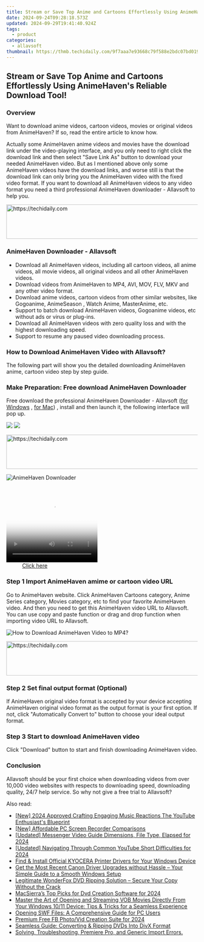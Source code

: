 ```yaml
---
title: Stream or Save Top Anime and Cartoons Effortlessly Using AnimeHaven's Reliable Download Tool!
date: 2024-09-24T09:28:18.573Z
updated: 2024-09-29T19:41:40.924Z
tags:
  - product
categories:
  - allavsoft
thumbnail: https://thmb.techidaily.com/9f7aaa7e93668c79f588e2bdc07bd0199fd9952e273ede775f53891cdecae42d.jpg
---
```


## Stream or Save Top Anime and Cartoons Effortlessly Using AnimeHaven's Reliable Download Tool!

### Overview

Want to download anime videos, cartoon videos, movies or original videos from AnimeHaven? If so, read the entire article to know how.

Actually some AnimeHaven anime videos and movies have the download link under the video-playing interface, and you only need to right click the download link and then select "Save Link As" button to download your needed AnimeHaven video. But as I mentioned above only some AnimeHaven videos have the download links, and worse still is that the download link can only bring you the AnimeHaven video with the fixed video format. If you want to download all AnimeHaven videos to any video format you need a third professional AnimeHaven downloader - Allavsoft to help you.

<!-- affiliate ads begin -->
<a href="https://appsumo.8odi.net/c/5597632/2151868/7443" target="_top" id="2151868">
  <img src="//a.impactradius-go.com/display-ad/7443-2151868" border="0" alt="https://techidaily.com" width="600" height="90"/>
</a>
<img height="0" width="0" src="https://appsumo.8odi.net/i/5597632/2151868/7443" style="position:absolute;visibility:hidden;" border="0" />
<!-- affiliate ads end -->

### AnimeHaven Downloader - Allavsoft

* Download all AnimeHaven videos, including all cartoon videos, all anime videos, all movie videos, all original videos and all other AnimeHaven videos.
* Download videos from AnimeHaven to MP4, AVI, MOV, FLV, MKV and any other video format.
* Download anime videos, cartoon videos from other similar websites, like Gogoanime, AnimeSeason , Watch Anime, MasterAnime, etc.
* Support to batch download AnimeHaven videos, Gogoanime videos, etc without ads or virus or plug-ins.
* Download all AnimeHaven videos with zero quality loss and with the highest downloading speed.
* Support to resume any paused video downloading process.

### How to Download AnimeHaven Video with Allavsoft?

The following part will show you the detailed downloading AnimeHaven anime, cartoon video step by step guide.

### Make Preparation: Free download AnimeHaven Downloader

Free download the professional AnimeHaven Downloader - Allavsoft ([for Windows](https://tools.techidaily.com/allavsoft/products/) , [for Mac](https://tools.techidaily.com/allavsoft/products/)) , install and then launch it, the following interface will pop up.

[![](https://www.allavsoft.com/how-to/../images/how-to/free-download-win.jpg)](https://tools.techidaily.com/allavsoft/products/) [![](https://www.allavsoft.com/how-to/../images/how-to/free-download-mac.jpg)](https://tools.techidaily.com/allavsoft/products/)

<!-- affiliate ads begin -->
<a href="https://ursime.pxf.io/c/5597632/2136536/16384" target="_top" id="2136536">
  <img src="//a.impactradius-go.com/display-ad/16384-2136536" border="0" alt="https://techidaily.com" width="728" height="90"/>
</a>
<img height="0" width="0" src="https://ursime.pxf.io/i/5597632/2136536/16384" style="position:absolute;visibility:hidden;" border="0" />
<!-- affiliate ads end -->

![AnimeHaven Downloader](https://www.allavsoft.com/how-to/../images/allavsoft/screen-shot-600.jpg)

<!-- affiliate ads begin -->
<span id="1304647">
					<video width="240" height="200" style="cursor:pointer"
           poster="//a.impactradius-go.com/display-clicktoplayimage/1304647.png"
           onclick="if(!this.playClicked){this.play();this.setAttribute('controls',true);this.playClicked=true;}">
	   <source src="//a.impactradius-go.com/display-ad/15852-1304647">
	   <img src="//a.impactradius-go.com/display-clicktoplayimage/1304647.png" style="border: none; height: 100%; width: 100%; object-fit: contain">
	</video>
	<div style="width:150px;text-align:center"><a href="javascript:window.open(decodeURIComponent('https%3A%2F%2Fthefitville.pxf.io%2Fc%2F5597632%2F1304647%2F15852'), '_blank');void(0);">Click here</a></div>
</span>
<img height="0" width="0" src="https://imp.pxf.io/i/5597632/1304647/15852" style="position:absolute;visibility:hidden;" border="0" />
<!-- affiliate ads end -->

### Step 1 Import AnimeHaven amime or cartoon video URL

Go to AnimeHaven website. Click AnimeHaven Cartoons category, Anime Series category, Movies category, etc to find your favorite AnimeHaven video. And then you need to get this AnimeHaven video URL to Allavsoft. You can use copy and paste function or drag and drop function when importing video URL to Allavsoft.

![How to Download AnimeHaven Video to MP4?](https://www.allavsoft.com/how-to/../images/how-to/download-rtmp-video/download-rtmp-video.jpg)

<!-- affiliate ads begin -->
<a href="https://appsumo.8odi.net/c/5597632/2123748/7443" target="_top" id="2123748">
  <img src="//a.impactradius-go.com/display-ad/7443-2123748" border="0" alt="https://techidaily.com" width="600" height="90"/>
</a>
<img height="0" width="0" src="https://appsumo.8odi.net/i/5597632/2123748/7443" style="position:absolute;visibility:hidden;" border="0" />
<!-- affiliate ads end -->

### Step 2 Set final output format (Optional)

If AnimeHaven original video format is accepted by your device accepting AnimeHaven original video format as the output format is your first option. If not, click "Automatically Convert to" button to choose your ideal output format.

### Step 3 Start to download AnimeHaven video

Click "Download" button to start and finish downloading AnimeHaven video.

### Conclusion

Allavsoft should be your first choice when downloading videos from over 10,000 video websites with respects to downloading speed, downloading quality, 24/7 help service. So why not give a free trial to Allavsoft?

<ins class="adsbygoogle"
     style="display:block"
     data-ad-format="autorelaxed"
     data-ad-client="ca-pub-7571918770474297"
     data-ad-slot="1223367746"></ins>

<ins class="adsbygoogle"
     style="display:block"
     data-ad-client="ca-pub-7571918770474297"
     data-ad-slot="8358498916"
     data-ad-format="auto"
     data-full-width-responsive="true"></ins>

<span class="atpl-alsoreadstyle">Also read:</span>
<div><ul>
<li><a href="https://youtube-sure.techidaily.com/024-approved-crafting-engaging-music-reactions-the-youtube-enthusiasts-blueprint/"><u>[New] 2024 Approved Crafting Engaging Music Reactions The YouTube Enthusiast's Blueprint</u></a></li>
<li><a href="https://desktop-recording.techidaily.com/new-affordable-pc-screen-recorder-comparisons/"><u>[New] Affordable PC Screen Recorder Comparisons</u></a></li>
<li><a href="https://facebook-clips.techidaily.com/updated-messenger-video-guide-dimensions-file-type-elapsed-for-2024/"><u>[Updated] Messenger Video Guide Dimensions, File Type, Elapsed for 2024</u></a></li>
<li><a href="https://youtube-data.techidaily.com/ed-navigating-through-common-youtube-short-difficulties-for-2024/"><u>[Updated] Navigating Through Common YouTube Short Difficulties for 2024</u></a></li>
<li><a href="https://win-dash.techidaily.com/find-and-install-official-kyocera-printer-drivers-for-your-windows-device/"><u>Find & Install Official KYOCERA Printer Drivers for Your Windows Device</u></a></li>
<li><a href="https://win-amazing.techidaily.com/get-the-most-recent-canon-driver-upgrades-without-hassle-your-simple-guide-to-a-smooth-windows-setup/"><u>Get the Most Recent Canon Driver Upgrades without Hassle – Your Simple Guide to a Smooth Windows Setup</u></a></li>
<li><a href="https://win-luxury.techidaily.com/legitimate-wonderfox-dvd-ripping-solution-secure-your-copy-without-the-crack/"><u>Legitimate WonderFox DVD Ripping Solution – Secure Your Copy Without the Crack</u></a></li>
<li><a href="https://article-helps.techidaily.com/macsierras-top-picks-for-dvd-creation-software-for-2024/"><u>MacSierra’s Top Picks for Dvd Creation Software for 2024</u></a></li>
<li><a href="https://win-luxury.techidaily.com/master-the-art-of-opening-and-streaming-vob-movies-directly-from-your-windows-1011-device-tips-and-tricks-for-a-seamless-experience/"><u>Master the Art of Opening and Streaming VOB Movies Directly From Your Windows 10/11 Device: Tips & Tricks for a Seamless Experience</u></a></li>
<li><a href="https://win-luxury.techidaily.com/opening-swf-files-a-comprehensive-guide-for-pc-users/"><u>Opening SWF Files: A Comprehensive Guide for PC Users</u></a></li>
<li><a href="https://facebook-clips.techidaily.com/premium-free-fb-photovid-creation-suite-for-2024/"><u>Premium Free FB Photo/Vid Creation Suite for 2024</u></a></li>
<li><a href="https://win-luxury.techidaily.com/seamless-guide-converting-and-ripping-dvds-into-divx-format/"><u>Seamless Guide: Converting & Ripping DVDs Into DivX Format</u></a></li>
<li><a href="https://win-luxury.techidaily.com/solving-troubleshooting-premiere-pro-and-generic-import-errors/"><u>Solving, Troubleshooting, Premiere Pro, and Generic Import Errors.</u></a></li>
</ul></div>

